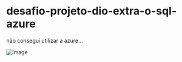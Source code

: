 # desafio-projeto-dio-extra-o-sql-azure
não consegui utilizar a azure...

![image](https://github.com/eliseuchagas/desafio-projeto-dio-extra-o-sql-azure/assets/138076358/a6c7e8f3-00b8-478c-a8e8-4e27390d0d87)
